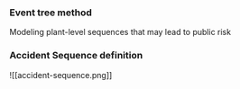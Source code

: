 ### Event tree method
Modeling plant-level sequences that may lead to public risk

### Accident Sequence definition

![[accident-sequence.png]]

